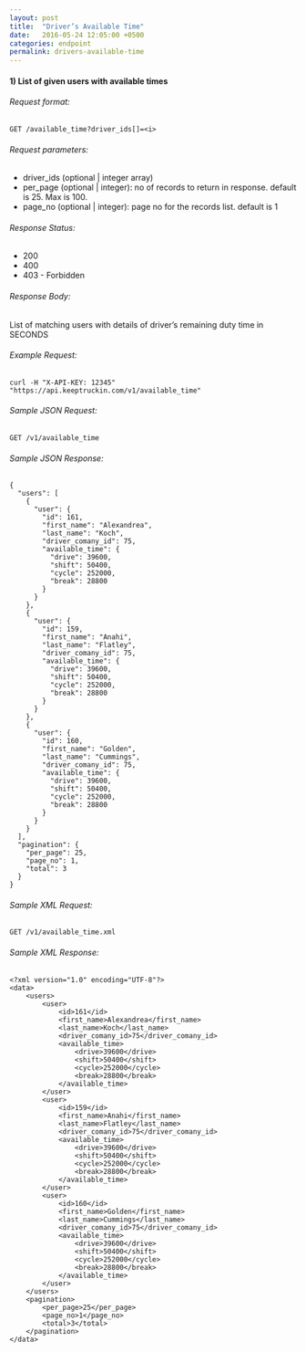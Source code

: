 ```yaml
---
layout: post
title:  "Driver’s Available Time"
date:   2016-05-24 12:05:00 +0500
categories: endpoint
permalink: drivers-available-time
---
```


#### 1) List of given users with available times

###### Request format:

```
GET /available_time?driver_ids[]=<i>
```

###### Request parameters:

+ driver_ids (optional &#124; integer array)
+ per_page (optional &#124; integer): no of records to return in response. default is 25. Max is 100.
+ page_no (optional &#124; integer): page no for the records list. default is 1

###### Response Status:

+ 200
+ 400
+ 403 - Forbidden

###### Response Body:

List of matching users with details of driver’s remaining duty time in SECONDS

###### Example Request:

```
curl -H "X-API-KEY: 12345" "https://api.keeptruckin.com/v1/available_time"
```

###### Sample JSON Request:

```
GET /v1/available_time
```

###### Sample JSON Response:

```
{
  "users": [
    {
      "user": {
        "id": 161,
        "first_name": "Alexandrea",
        "last_name": "Koch",
        "driver_comany_id": 75,
        "available_time": {
          "drive": 39600,
          "shift": 50400,
          "cycle": 252000,
          "break": 28800
        }
      }
    },
    {
      "user": {
        "id": 159,
        "first_name": "Anahi",
        "last_name": "Flatley",
        "driver_comany_id": 75,
        "available_time": {
          "drive": 39600,
          "shift": 50400,
          "cycle": 252000,
          "break": 28800
        }
      }
    },
    {
      "user": {
        "id": 160,
        "first_name": "Golden",
        "last_name": "Cummings",
        "driver_comany_id": 75,
        "available_time": {
          "drive": 39600,
          "shift": 50400,
          "cycle": 252000,
          "break": 28800
        }
      }
    }
  ],
  "pagination": {
    "per_page": 25,
    "page_no": 1,
    "total": 3
  }
}
```

###### Sample XML Request:

```
GET /v1/available_time.xml
```

###### Sample XML Response:

```
<?xml version="1.0" encoding="UTF-8"?>
<data>
    <users>
        <user>
            <id>161</id>
            <first_name>Alexandrea</first_name>
            <last_name>Koch</last_name>
            <driver_comany_id>75</driver_comany_id>
            <available_time>
                <drive>39600</drive>
                <shift>50400</shift>
                <cycle>252000</cycle>
                <break>28800</break>
            </available_time>
        </user>
        <user>
            <id>159</id>
            <first_name>Anahi</first_name>
            <last_name>Flatley</last_name>
            <driver_comany_id>75</driver_comany_id>
            <available_time>
                <drive>39600</drive>
                <shift>50400</shift>
                <cycle>252000</cycle>
                <break>28800</break>
            </available_time>
        </user>
        <user>
            <id>160</id>
            <first_name>Golden</first_name>
            <last_name>Cummings</last_name>
            <driver_comany_id>75</driver_comany_id>
            <available_time>
                <drive>39600</drive>
                <shift>50400</shift>
                <cycle>252000</cycle>
                <break>28800</break>
            </available_time>
        </user>
    </users>
    <pagination>
        <per_page>25</per_page>
        <page_no>1</page_no>
        <total>3</total>
    </pagination>
</data>
```
